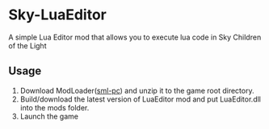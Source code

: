 # Sky-LuaEditor
A simple Lua Editor mod that allows you to execute lua code in Sky Children of the Light

## Usage
1. Download ModLoader([sml-pc](https://github.com/lukas0x1/sml-pc/releases/latest)) and unzip it to the game root directory.
2. Build/download the latest version of LuaEditor mod and put LuaEditor.dll into the mods folder.
3. Launch the game